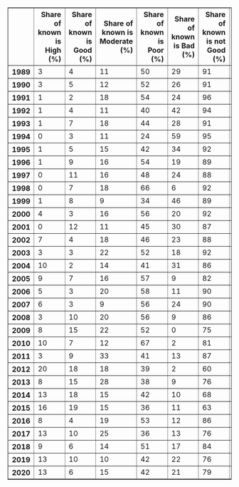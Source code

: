 <table border="1" class="dataframe">
  <thead>
    <tr style="text-align: right;">
      <th></th>
      <th>Share of known is High (%)</th>
      <th>Share of known is Good (%)</th>
      <th>Share of known is Moderate (%)</th>
      <th>Share of known is Poor (%)</th>
      <th>Share of known is Bad (%)</th>
      <th>Share of known is not Good (%)</th>
      <th>Status known (%)</th>
    </tr>
  </thead>
  <tbody>
    <tr>
      <th>1989</th>
      <td>3</td>
      <td>4</td>
      <td>11</td>
      <td>50</td>
      <td>29</td>
      <td>91</td>
      <td>64</td>
    </tr>
    <tr>
      <th>1990</th>
      <td>3</td>
      <td>5</td>
      <td>12</td>
      <td>52</td>
      <td>26</td>
      <td>91</td>
      <td>64</td>
    </tr>
    <tr>
      <th>1991</th>
      <td>1</td>
      <td>2</td>
      <td>18</td>
      <td>54</td>
      <td>24</td>
      <td>96</td>
      <td>64</td>
    </tr>
    <tr>
      <th>1992</th>
      <td>1</td>
      <td>4</td>
      <td>11</td>
      <td>40</td>
      <td>42</td>
      <td>94</td>
      <td>66</td>
    </tr>
    <tr>
      <th>1993</th>
      <td>1</td>
      <td>7</td>
      <td>18</td>
      <td>44</td>
      <td>28</td>
      <td>91</td>
      <td>67</td>
    </tr>
    <tr>
      <th>1994</th>
      <td>0</td>
      <td>3</td>
      <td>11</td>
      <td>24</td>
      <td>59</td>
      <td>95</td>
      <td>69</td>
    </tr>
    <tr>
      <th>1995</th>
      <td>1</td>
      <td>5</td>
      <td>15</td>
      <td>42</td>
      <td>34</td>
      <td>92</td>
      <td>67</td>
    </tr>
    <tr>
      <th>1996</th>
      <td>1</td>
      <td>9</td>
      <td>16</td>
      <td>54</td>
      <td>19</td>
      <td>89</td>
      <td>67</td>
    </tr>
    <tr>
      <th>1997</th>
      <td>0</td>
      <td>11</td>
      <td>16</td>
      <td>48</td>
      <td>24</td>
      <td>88</td>
      <td>67</td>
    </tr>
    <tr>
      <th>1998</th>
      <td>0</td>
      <td>7</td>
      <td>18</td>
      <td>66</td>
      <td>6</td>
      <td>92</td>
      <td>60</td>
    </tr>
    <tr>
      <th>1999</th>
      <td>1</td>
      <td>8</td>
      <td>9</td>
      <td>34</td>
      <td>46</td>
      <td>89</td>
      <td>61</td>
    </tr>
    <tr>
      <th>2000</th>
      <td>4</td>
      <td>3</td>
      <td>16</td>
      <td>56</td>
      <td>20</td>
      <td>92</td>
      <td>60</td>
    </tr>
    <tr>
      <th>2001</th>
      <td>0</td>
      <td>12</td>
      <td>11</td>
      <td>45</td>
      <td>30</td>
      <td>87</td>
      <td>62</td>
    </tr>
    <tr>
      <th>2002</th>
      <td>7</td>
      <td>4</td>
      <td>18</td>
      <td>46</td>
      <td>23</td>
      <td>88</td>
      <td>67</td>
    </tr>
    <tr>
      <th>2003</th>
      <td>3</td>
      <td>3</td>
      <td>22</td>
      <td>52</td>
      <td>18</td>
      <td>92</td>
      <td>67</td>
    </tr>
    <tr>
      <th>2004</th>
      <td>10</td>
      <td>2</td>
      <td>14</td>
      <td>41</td>
      <td>31</td>
      <td>86</td>
      <td>61</td>
    </tr>
    <tr>
      <th>2005</th>
      <td>9</td>
      <td>7</td>
      <td>16</td>
      <td>57</td>
      <td>9</td>
      <td>82</td>
      <td>63</td>
    </tr>
    <tr>
      <th>2006</th>
      <td>5</td>
      <td>3</td>
      <td>20</td>
      <td>58</td>
      <td>11</td>
      <td>90</td>
      <td>64</td>
    </tr>
    <tr>
      <th>2007</th>
      <td>6</td>
      <td>3</td>
      <td>9</td>
      <td>56</td>
      <td>24</td>
      <td>90</td>
      <td>62</td>
    </tr>
    <tr>
      <th>2008</th>
      <td>3</td>
      <td>10</td>
      <td>20</td>
      <td>56</td>
      <td>9</td>
      <td>86</td>
      <td>50</td>
    </tr>
    <tr>
      <th>2009</th>
      <td>8</td>
      <td>15</td>
      <td>22</td>
      <td>52</td>
      <td>0</td>
      <td>75</td>
      <td>52</td>
    </tr>
    <tr>
      <th>2010</th>
      <td>10</td>
      <td>7</td>
      <td>12</td>
      <td>67</td>
      <td>2</td>
      <td>81</td>
      <td>47</td>
    </tr>
    <tr>
      <th>2011</th>
      <td>3</td>
      <td>9</td>
      <td>33</td>
      <td>41</td>
      <td>13</td>
      <td>87</td>
      <td>59</td>
    </tr>
    <tr>
      <th>2012</th>
      <td>20</td>
      <td>18</td>
      <td>18</td>
      <td>39</td>
      <td>2</td>
      <td>60</td>
      <td>61</td>
    </tr>
    <tr>
      <th>2013</th>
      <td>8</td>
      <td>15</td>
      <td>28</td>
      <td>38</td>
      <td>9</td>
      <td>76</td>
      <td>59</td>
    </tr>
    <tr>
      <th>2014</th>
      <td>13</td>
      <td>18</td>
      <td>15</td>
      <td>42</td>
      <td>10</td>
      <td>68</td>
      <td>59</td>
    </tr>
    <tr>
      <th>2015</th>
      <td>16</td>
      <td>19</td>
      <td>15</td>
      <td>36</td>
      <td>11</td>
      <td>63</td>
      <td>59</td>
    </tr>
    <tr>
      <th>2016</th>
      <td>8</td>
      <td>4</td>
      <td>19</td>
      <td>53</td>
      <td>12</td>
      <td>86</td>
      <td>67</td>
    </tr>
    <tr>
      <th>2017</th>
      <td>13</td>
      <td>10</td>
      <td>25</td>
      <td>36</td>
      <td>13</td>
      <td>76</td>
      <td>58</td>
    </tr>
    <tr>
      <th>2018</th>
      <td>9</td>
      <td>6</td>
      <td>14</td>
      <td>51</td>
      <td>17</td>
      <td>84</td>
      <td>59</td>
    </tr>
    <tr>
      <th>2019</th>
      <td>13</td>
      <td>10</td>
      <td>10</td>
      <td>42</td>
      <td>22</td>
      <td>76</td>
      <td>67</td>
    </tr>
    <tr>
      <th>2020</th>
      <td>13</td>
      <td>6</td>
      <td>15</td>
      <td>42</td>
      <td>21</td>
      <td>79</td>
      <td>64</td>
    </tr>
  </tbody>
</table>